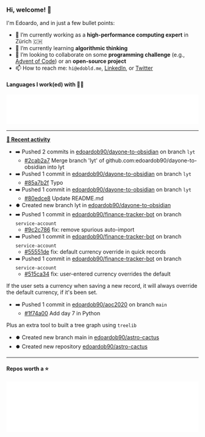 ### Hi, welcome! 👋 

I'm Edoardo, and in just a few bullet points:

- 🔭 I’m currently working as a **high-performance computing expert** in Zürich 🇨🇭
- 🌱 I’m currently learning **algorithmic thinking**
- 👯 I’m looking to collaborate on some **programming challenge** (e.g., [Advent of Code](https://github.com/edoardob90/aoc2021)) or an **open-source project**
- 📫 How to reach me: `hi@edobld.me`, [LinkedIn](https://linkedin.com/in/edobld), or [Twitter](https://twitter.com/eadweard90)

#### Languages I work(ed) with 👨‍💻

<img src="https://github.com/edoardob90/edoardob90/blob/main/.cache/languages.svg">

---

**[📰 Recent activity](https://github.com/edoardob90)**
* ➡️ Pushed 2 commits in [edoardob90/dayone-to-obsidian](https://github.com/edoardob90/dayone-to-obsidian) on branch `lyt`
  * [#2cab2a7](https://github.com/edoardob90/dayone-to-obsidian/commit/2cab2a7) Merge branch &#39;lyt&#39; of github.com:edoardob90/dayone-to-obsidian into lyt
* ➡️ Pushed 1 commit in [edoardob90/dayone-to-obsidian](https://github.com/edoardob90/dayone-to-obsidian) on branch `lyt`
  * [#85a7b2f](https://github.com/edoardob90/dayone-to-obsidian/commit/85a7b2f) Typo
* ➡️ Pushed 1 commit in [edoardob90/dayone-to-obsidian](https://github.com/edoardob90/dayone-to-obsidian) on branch `lyt`
  * [#80edce8](https://github.com/edoardob90/dayone-to-obsidian/commit/80edce8) Update README.md
* ⏺️ Created new branch lyt in [edoardob90/dayone-to-obsidian](https://github.com/edoardob90/dayone-to-obsidian)
* ➡️ Pushed 1 commit in [edoardob90/finance-tracker-bot](https://github.com/edoardob90/finance-tracker-bot) on branch `service-account`
  * [#9c2c786](https://github.com/edoardob90/finance-tracker-bot/commit/9c2c786) fix: remove spurious auto-import
* ➡️ Pushed 1 commit in [edoardob90/finance-tracker-bot](https://github.com/edoardob90/finance-tracker-bot) on branch `service-account`
  * [#55551de](https://github.com/edoardob90/finance-tracker-bot/commit/55551de) fix: default currency override in quick records
* ➡️ Pushed 1 commit in [edoardob90/finance-tracker-bot](https://github.com/edoardob90/finance-tracker-bot) on branch `service-account`
  * [#515ca34](https://github.com/edoardob90/finance-tracker-bot/commit/515ca34) fix: user-entered currency overrides the default

If the user sets a currency when saving a new record,
it will always override the default currency, if it&#39;s been set.
* ➡️ Pushed 1 commit in [edoardob90/aoc2020](https://github.com/edoardob90/aoc2020) on branch `main`
  * [#1f74a00](https://github.com/edoardob90/aoc2020/commit/1f74a00) Add day 7 in Python

Plus an extra tool to built a tree graph using `treelib`
* ⏺️ Created new branch main in [edoardob90/astro-cactus](https://github.com/edoardob90/astro-cactus)
* ⏺️ Created new repository  [edoardob90/astro-cactus](https://github.com/edoardob90/astro-cactus)


---

#### Repos worth a ⭐

<img src="https://github.com/edoardob90/edoardob90/blob/main/.cache/stars.svg">

<!--
- ⚡ Fun fact: ...
- 🤔 I’m looking for help with ...
- 💬 Ask me about ...
- 🌐 My webpage ...
-->

